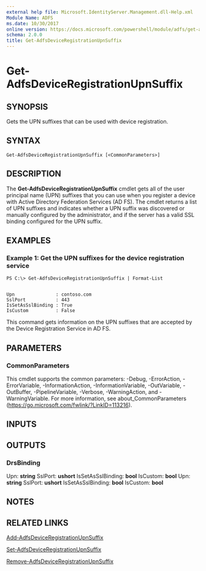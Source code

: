 ```yaml
---
external help file: Microsoft.IdentityServer.Management.dll-Help.xml
Module Name: ADFS
ms.date: 10/30/2017
online version: https://docs.microsoft.com/powershell/module/adfs/get-adfsdeviceregistrationupnsuffix?view=windowsserver2012r2-ps&wt.mc_id=ps-gethelp
schema: 2.0.0
title: Get-AdfsDeviceRegistrationUpnSuffix
---
```


# Get-AdfsDeviceRegistrationUpnSuffix

## SYNOPSIS
Gets the UPN suffixes that can be used with device registration.

## SYNTAX

```
Get-AdfsDeviceRegistrationUpnSuffix [<CommonParameters>]
```

## DESCRIPTION
The **Get-AdfsDeviceRegistrationUpnSuffix** cmdlet gets all of the user principal name (UPN) suffixes that you can use when you register a device with Active Directory Federation Services (AD FS).
The cmdlet returns a list of UPN suffixes and indicates whether a UPN suffix was discovered or manually configured by the administrator, and if the server has a valid SSL binding configured for the UPN suffix.

## EXAMPLES

### Example 1: Get the UPN suffixes for the device registration service
```
PS C:\> Get-AdfsDeviceRegistrationUpnSuffix | Format-List


Upn               : contoso.com
SslPort           : 443
IsSetAsSslBinding : True
IsCustom          : False
```

This command gets information on the UPN suffixes that are accepted by the Device Registration Service in AD FS.

## PARAMETERS

### CommonParameters
This cmdlet supports the common parameters: -Debug, -ErrorAction, -ErrorVariable, -InformationAction, -InformationVariable, -OutVariable, -OutBuffer, -PipelineVariable, -Verbose, -WarningAction, and -WarningVariable. For more information, see about_CommonParameters (https://go.microsoft.com/fwlink/?LinkID=113216).

## INPUTS

## OUTPUTS

### DrsBinding
Upn: **string**
SslPort: **ushort**
IsSetAsSslBinding: **bool**
IsCustom: **bool**
Upn: **string**
SslPort: **ushort**
IsSetAsSslBinding: **bool**
IsCustom: **bool**

## NOTES

## RELATED LINKS

[Add-AdfsDeviceRegistrationUpnSuffix](./Add-AdfsDeviceRegistrationUpnSuffix.md)

[Set-AdfsDeviceRegistrationUpnSuffix](./Set-AdfsDeviceRegistrationUpnSuffix.md)

[Remove-AdfsDeviceRegistrationUpnSuffix](./Remove-AdfsDeviceRegistrationUpnSuffix.md)

